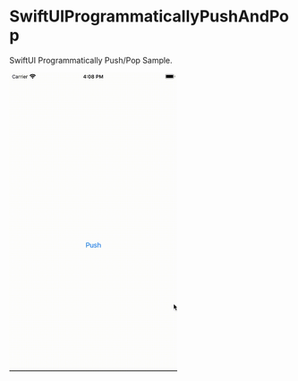 # SwiftUIProgrammaticallyPushAndPop

SwiftUI Programmatically Push/Pop Sample.  

<img src="https://raw.githubusercontent.com/daisuke-t-jp/SwiftUIProgrammaticallyPushAndPop/master/demo.gif" width=300>

